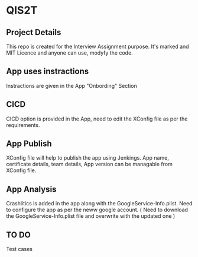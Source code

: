 # QIS2T

## Project Details

This repo is created for the Interview Assignment purpose. It's marked and MIT Licence and anyone can use, modyfy the code.

## App uses instractions
Instractions are given in the App "Onbording" Section

## CICD
CICD option is provided in the App, need to edit the XConfig file as per the requirements. 

## App Publish
XConfig file will help to publish the app using Jenkings. App name, certificate details, team details, App version can be managable from XConfig file.

## App Analysis 
Crashlitics is added in the app along with the GoogleService-Info.plist. Need to configure the app as per the neww google account. ( Need to download the GoogleService-Info.plist file and overwrite with the updated one )

## TO DO
Test cases
